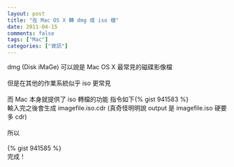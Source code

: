 ```yaml
---
layout: post
title: "在 Mac OS X 轉 dmg 成 iso 檔"
date: 2011-04-15
comments: false
tags: ["Mac"]
categories: ["資訊"]
---
```


dmg (Disk iMaGe) 可以說是 Mac OS X 最常見的磁碟影像檔<br /><br />但是在其他的作業系統似乎 iso 更常見<br /><br />而 Mac 本身就提供了 iso 轉檔的功能 指令如下<!--more-->{% gist 941583 %}<br />輸入完之後會生成 imagefile.iso.cdr (真奇怪明明說 output 是 imagefile.iso 硬要多 cdr)<br /><br />所以<br /><br />{% gist 941585 %}<br />完成！
